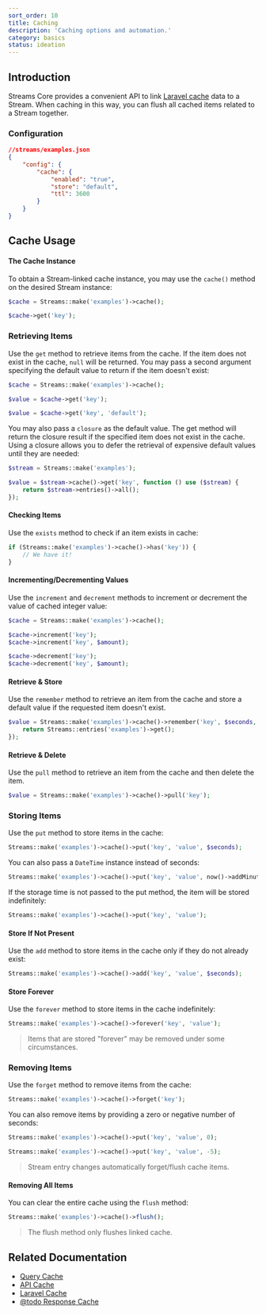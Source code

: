 ```yaml
---
sort_order: 10
title: Caching
description: 'Caching options and automation.'
category: basics
status: ideation
---
```


## Introduction

Streams Core provides a convenient API to link [Laravel cache](https://laravel.com/docs/cache) data to a Stream. When caching in this way, you can flush all cached items related to a Stream together.

### Configuration

```json
//streams/examples.json
{
    "config": {
        "cache": {
            "enabled": "true",
            "store": "default",
            "ttl": 3600
        }
    }
}
```

## Cache Usage

#### The Cache Instance

To obtain a Stream-linked cache instance, you may use the `cache()` method on the desired Stream instance:

```php
$cache = Streams::make('examples')->cache();

$cache->get('key');
```

### Retrieving Items

Use the `get` method to retrieve items from the cache. If the item does not exist in the cache, `null` will be returned. You may pass a second argument specifying the default value to return if the item doesn't exist:

```php
$cache = Streams::make('examples')->cache();

$value = $cache->get('key');

$value = $cache->get('key', 'default');
```

You may also pass a `closure` as the default value. The get method will return the closure result if the specified item does not exist in the cache. Using a closure allows you to defer the retrieval of expensive default values until they are needed:

```php
$stream = Streams::make('examples');

$value = $stream->cache()->get('key', function () use ($stream) {
    return $stream->entries()->all();
});
```

#### Checking Items

Use the `exists` method to check if an item exists in cache:

```php
if (Streams::make('examples')->cache()->has('key')) {
    // We have it!
}
```

#### Incrementing/Decrementing Values

Use the `increment` and `decrement` methods to increment or decrement the value of cached integer value:

```php
$cache = Streams::make('examples')->cache();

$cache->increment('key');
$cache->increment('key', $amount);

$cache->decrement('key');
$cache->decrement('key', $amount);
```

#### Retrieve & Store

Use the `remember` method to retrieve an item from the cache and store a default value if the requested item doesn't exist.

```php
$value = Streams::make('examples')->cache()->remember('key', $seconds, function () {
    return Streams::entries('examples')->get();
});
```

#### Retrieve & Delete

Use the `pull` method to retrieve an item from the cache and then delete the item.

```php
$value = Streams::make('examples')->cache()->pull('key');
```

### Storing Items

Use the `put` method to store items in the cache:

```php
Streams::make('examples')->cache()->put('key', 'value', $seconds);
```

You can also pass a `DateTime` instance instead of seconds:

```php
Streams::make('examples')->cache()->put('key', 'value', now()->addMinutes(10));
```

If the storage time is not passed to the put method, the item will be stored indefinitely:

```php
Streams::make('examples')->cache()->put('key', 'value');
```

#### Store If Not Present

Use the `add` method to store items in the cache only if they do not already exist:

```php
Streams::make('examples')->cache()->add('key', 'value', $seconds);
```

#### Store Forever

Use the `forever` method to store items in the cache indefinitely:

```php
Streams::make('examples')->cache()->forever('key', 'value');
```

> Items that are stored "forever" may be removed under some circumstances.

### Removing Items

Use the `forget` method to remove items from the cache:

```php
Streams::make('examples')->cache()->forget('key');
```

You can also remove items by providing a zero or negative number of seconds:

```php
Streams::make('examples')->cache()->put('key', 'value', 0);

Streams::make('examples')->cache()->put('key', 'value', -5);
```

> Stream entry changes automatically forget/flush cache items.

#### Removing All Items

You can clear the entire cache using the `flush` method:

```php
Streams::make('examples')->cache()->flush();
```

> The flush method only flushes linked cache.

## Related Documentation

-   [Query Cache](querying#caching)
-   [API Cache](../api/caching)
-   [Laravel Cache](https://laravel.com/docs/cache)
-   [@todo Response Cache](#caching-responses)
